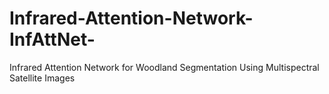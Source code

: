 # Infrared-Attention-Network-InfAttNet-
Infrared Attention Network for Woodland Segmentation Using Multispectral Satellite Images
